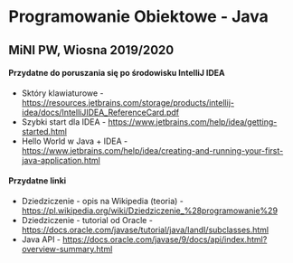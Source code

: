 # Programowanie Obiektowe - Java
## MiNI PW, Wiosna 2019/2020

#### Przydatne do poruszania się po środowisku IntelliJ IDEA
- Sktóry klawiaturowe - https://resources.jetbrains.com/storage/products/intellij-idea/docs/IntelliJIDEA_ReferenceCard.pdf
- Szybki start dla IDEA - https://www.jetbrains.com/help/idea/getting-started.html
- Hello World w Java + IDEA - https://www.jetbrains.com/help/idea/creating-and-running-your-first-java-application.html


#### Przydatne linki
- Dziedziczenie - opis na Wikipedia (teoria) - https://pl.wikipedia.org/wiki/Dziedziczenie_%28programowanie%29
- Dziedziczenie - tutorial od Oracle - https://docs.oracle.com/javase/tutorial/java/IandI/subclasses.html
- Java API - https://docs.oracle.com/javase/9/docs/api/index.html?overview-summary.html
